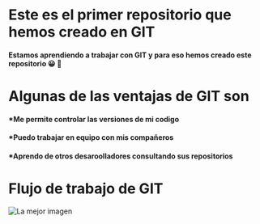# **Este es el primer repositorio que hemos creado en GIT**
#### Estamos aprendiendo a trabajar con GIT y para eso hemos creado este repositorio :grinning: :wind_chime:
# **Algunas de las ventajas de GIT son**
#### *Me permite controlar las versiones de mi codigo 
#### *Puedo trabajar en equipo con mis compañeros
#### *Aprendo de otros desaroolladores consultando sus repositorios
# **Flujo de trabajo de GIT**
![La mejor imagen](https://plumasatomicas.com/wp-content/uploads/2021/12/La-historia-detras-del-meme-del-hombre-triste-y-feliz-en-el-mismo-autobus-1-1280x720.jpg)

